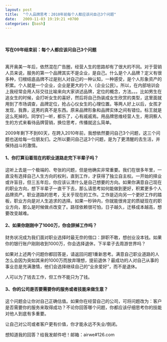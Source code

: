 ```yaml
---
layout: post
title:  "个人品牌思考：2010年前每个人都应该问自己3个问题"
date:   2009-11-03 19:19:21 +0700
categories: [bash]
---
```


<br>

#### 写在09年结束前：每个人都应该问自己3个问题

<br>
离开奥美一年后，依然混在广告圈，经营人生的思路却有了很大的不同。对于营销人员来说，服务的第一个品牌其实不是企业，是自己。什么是个人品牌？定义有很多种，归根结底品牌不过是别人对自己的一种认知，一种感受，是个人形象资产的积累。个人就是一个企业，企业是更大的个人（企业公民）。所以，在内部培训会上我经常会用人际交往比喻来向大家讲述品牌，定位的概念，方法。。。比如男生在追女生的时候，会打听女生的喜好，然后将自己伪装成女生欣赏的类型，这里面就用到了市场调查，品牌定位，抢占心仪女生的心理位置。等两人好上以后，女孩才发现，我靠，这男的真不是东西。原来品牌形象和品牌实体之间有错位。标王就是这么死掉的。同学们一听，都乐了，心有戚戚焉。用品牌思维经营人生，用洞察人生的方式来看待品牌营销，换位思考，传播就这么简单。

 

2009年剩下不到60天，在跨入2010年前，我想依然要问自己3个问题，这三个问题也送给每一位朋友们。之所以要问自己这3个问题，是为了更清醒的去生活，并保持战斗的激情。

 

#### 1、你打算沿着现在的职业道路走完下半辈子吗？

这听上去是一个极端的、夸张的问题，但是他确实非常重要。我们在很多年里，一直没有选择自己人生方向的权利，直到工作，才获得了独立自主权。一开始的择业或许盲目，但三五年后，你应该认清什么是自己想要的方向。如果你满意自己现在的职业方向，想下半辈子一直干下去，那么请思考如何能做到更好，积累更多个人品牌资产。职业道路的思考，无关乎现在的工作。工作是迈向另一个更好工作的踏板，职业方向是对人生追求的选择。如果一秒钟内，你就能很肯定的质疑现在的职业方向，那么是时候做点改变了。路径依赖很可怕，日子越久，迁移成本越高，想要改变越难。

 

#### 2、如果你刚刚中了1000万，你会辞掉工作吗？

财务状况成为我们面对职业选择时最无奈的借口：辞职不敢，想创业没本钱。如果你的银行账户刚刚收到1000万，你会选择退休，下半辈子去周游世界吗？

如果对上述两个问题你都回答是，请返回问题1重新思考。满意自己职业道路的人怎么会因为突如其来的1000万而放弃理想，提前退休？最成功的人对自己从事的事业总是充满激情，他们会选择继续自己的“业余爱好”，而不是退休。

人可以为了钱去工作，但工作不能只为了钱。

 

#### 3、你的公司是否要需要你的服务或者技能来做生意？

这个问题会让你对自己正确估值。如果你在经营自己的公司，可将问题改为：客户是否需要你的服务来取得成功？不论你回答哪个问题，你都应该仔细思考你的技能对他人到底有多重要。

 

让自己对公司或者客户更有价值，你才能永远不失业/倒闭。

 

 想知道我的回答？给我发邮件吧！邮箱：airwe#126.com
